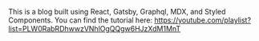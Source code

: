 This is a blog built using React, Gatsby, Graphql, MDX, and Styled Components. You can find the tutorial here: https://youtube.com/playlist?list=PLW0RabRDhwwzVNhlOgQQgw6HJzXdM1MnT
